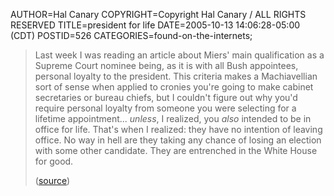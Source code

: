 AUTHOR=Hal Canary
COPYRIGHT=Copyright Hal Canary / ALL RIGHTS RESERVED
TITLE=president for life
DATE=2005-10-13 14:06:28-05:00 (CDT)
POSTID=526
CATEGORIES=found-on-the-internets;

> Last week I was reading an article about Miers' main qualification as a Supreme Court nominee being, as it is with all Bush appointees, personal loyalty to the president. This criteria makes a Machiavellian sort of sense when applied to cronies you're going to make cabinet secretaries or bureau chiefs, but I couldn't figure out why you'd require personal loyalty from someone you were selecting for a lifetime appointment... _unless_, I realized, you _also_ intended to be in office for life. That's when I realized: they have no intention of leaving office. No way in hell are they taking any chance of losing an election with some other candidate. They are entrenched in the White House for good.
> 
> ([source](http://thepaincomics.com/weekly051012a.htm))
